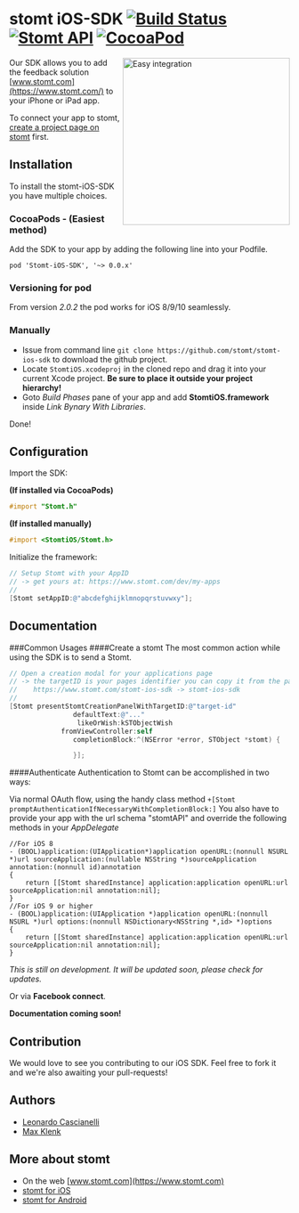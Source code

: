 # stomt iOS-SDK [![Build Status](https://travis-ci.org/stomt/stomt-ios-sdk.svg?branch=master)](https://travis-ci.org/stomt/stomt-ios-sdk) [![Stomt API](https://img.shields.io/badge/stomt-v2.10.X-brightgreen.svg)](https://rest.stomt.com/) [![CocoaPod](https://img.shields.io/cocoapods/v/Stomt-iOS-SDK.svg)](https://github.com/stomt/ios-sdk)

<img alt="Easy integration" src="https://github.com/stomt/stomt-ios-sdk/blob/master/createStomt.gif" align="right" width="300">

Our SDK allows you to add the feedback solution [www.stomt.com](https://www.stomt.com/) to your iPhone or iPad app. 


To connect your app to stomt, [create a project page on stomt](https://www.stomt.com/createTarget) first.


## Installation

To install the stomt-iOS-SDK you have multiple choices.

### CocoaPods - (Easiest method)

Add the SDK to your app by adding the following line into your Podfile.
```
pod 'Stomt-iOS-SDK', '~> 0.0.x'
```

### Versioning for pod

From version *2.0.2* the pod works for iOS 8/9/10 seamlessly.

### Manually

- Issue from command line `git clone https://github.com/stomt/stomt-ios-sdk` to download the github project. 
- Locate `StomtiOS.xcodeproj` in the cloned repo and drag it into your current Xcode project. **Be sure to place it outside your project hierarchy!**
- Goto *Build Phases* pane of your app and add **StomtiOS.framework** inside *Link Bynary With Libraries*.

Done!





## Configuration

Import the SDK:

**(If installed via CocoaPods)**
```Objective-C
#import "Stomt.h"
```
**(If installed manually)**
```Objective-C
#import <StomtiOS/Stomt.h>
```

Initialize the framework:
```Objective-C
// Setup Stomt with your AppID
// -> get yours at: https://www.stomt.com/dev/my-apps
//
[Stomt setAppID:@"abcdefghijklmnopqrstuvwxy"];
```


## Documentation

###Common Usages
####Create a stomt
The most common action while using the SDK is to send a Stomt.
```Objective-C
// Open a creation modal for your applications page
// -> the targetID is your pages identifier you can copy it from the pages url
//    https://www.stomt.com/stomt-ios-sdk -> stomt-ios-sdk
//
[Stomt presentStomtCreationPanelWithTargetID:@"target-id" 
				defaultText:@"..."
				 likeOrWish:kSTObjectWish 
			 fromViewController:self 
			    completionBlock:^(NSError *error, STObject *stomt) {

				}];
```
####Authenticate
Authentication to Stomt can be accomplished in two ways: 

Via normal OAuth flow, using the handy class method `+[Stomt promptAuthenticationIfNecessaryWithCompletionBlock:]`
You also have to provide your app with the url schema "stomtAPI" and override the following methods in your *AppDelegate*

```
//For iOS 8
- (BOOL)application:(UIApplication*)application openURL:(nonnull NSURL *)url sourceApplication:(nullable NSString *)sourceApplication annotation:(nonnull id)annotation
{
	return [[Stomt sharedInstance] application:application openURL:url sourceApplication:nil annotation:nil];
}
//For iOS 9 or higher
- (BOOL)application:(UIApplication *)application openURL:(nonnull NSURL *)url options:(nonnull NSDictionary<NSString *,id> *)options
{
	return [[Stomt sharedInstance] application:application openURL:url sourceApplication:nil annotation:nil];
}
```
*This is still on development. It will be updated soon, please check for updates.*

Or via **Facebook connect**.

**Documentation coming soon!**


## Contribution

We would love to see you contributing to our iOS SDK. Feel free to fork it and we're also awaiting your pull-requests!

## Authors

* [Leonardo Cascianelli](https://github.com/h3xept)
* [Max Klenk](https://github.com/maxklenk)

## More about stomt

* On the web [www.stomt.com](https://www.stomt.com)
* [stomt for iOS](http://stomt.co/ios)
* [stomt for Android](http://stomt.co/android)
